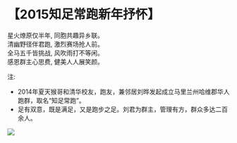 # 【2015知足常跑新年抒怀】

星火燎原仅半年, 同胞共趣异乡联。  
清幽野径伴君跑, 激烈赛场抢人前。  
全马五千皆挑战, 风吹雨打不等闲。  
感恩群主心思费, 健美人人展笑颜。

注:
- 2014年夏天猴哥和清华校友，跑友，兼邻居刘晔发起成立马里兰州哈维郡华人跑群，取名“知足常跑”。
- 足有双意，既是满足，又是跑步之足。刘君为群主，管理有方，群众多达二百余人。

![](11.jpg)
